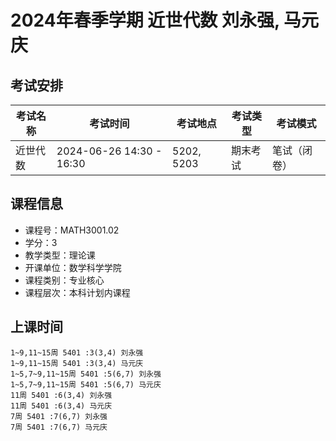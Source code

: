 # 2024年春季学期 近世代数 刘永强, 马元庆




## 考试安排

| 考试名称 | 考试时间 | 考试地点 | 考试类型 | 考试模式 |
| -------- | -------- | -------- | -------- | -------- |
| 近世代数 | 2024-06-26 14:30 - 16:30 | 5202, 5203 | 期末考试 | 笔试（闭卷） |





## 课程信息

- 课程号：MATH3001.02
- 学分：3
- 教学类型：理论课
- 开课单位：数学科学学院
- 课程类别：专业核心
- 课程层次：本科计划内课程

## 上课时间

```
1~9,11~15周 5401 :3(3,4) 刘永强
1~9,11~15周 5401 :3(3,4) 马元庆
1~5,7~9,11~15周 5401 :5(6,7) 刘永强
1~5,7~9,11~15周 5401 :5(6,7) 马元庆
11周 5401 :6(3,4) 刘永强
11周 5401 :6(3,4) 马元庆
7周 5401 :7(6,7) 刘永强
7周 5401 :7(6,7) 马元庆
```

